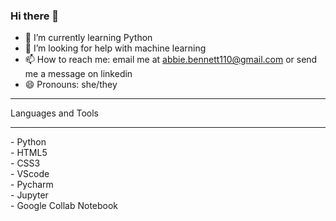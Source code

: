 ### Hi there 👋
- 🌱 I’m currently learning Python
- 🤔 I’m looking for help with machine learning
- 📫 How to reach me: email me at abbie.bennett110@gmail.com or send me a message on linkedin 
- 😄 Pronouns: she/they

<hr>
Languages and Tools
<hr>
- Python <br>
- HTML5 <br>
- CSS3 <br>
- VScode <br>
- Pycharm <br>
- Jupyter <br>
- Google Collab Notebook <br>



   
